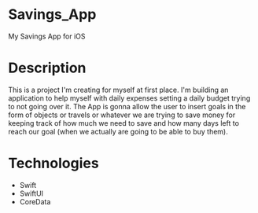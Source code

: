 # Savings_App
My Savings App for iOS

# Description
This is a project I'm creating for myself at first place. I'm building an application to help myself with daily expenses setting a daily budget trying to
not going over it. The App is gonna allow the user to insert goals in the form of objects or travels or whatever we are trying to save money for
keeping track of how much we need to save and how many days left to reach our goal (when we actually are going to be able to buy them). 

# Technologies
 - Swift
 - SwiftUI
 - CoreData
